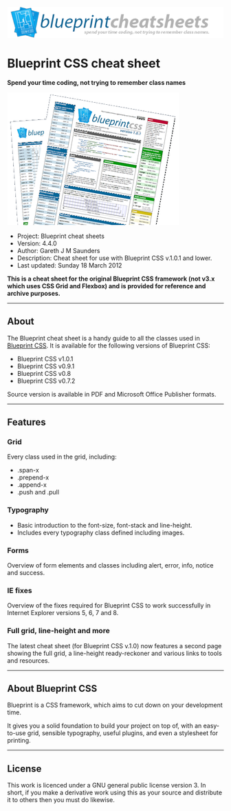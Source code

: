 ![Blueprint cheatsheets heading](img/header-cheatsheets.png)

# Blueprint CSS cheat sheet

**Spend your time coding, not trying to remember class names**

![Blueprint cheatsheets example](img/header-blueprint-cheatsheet.png)

* Project: Blueprint cheat sheets
* Version: 4.4.0
* Author: Gareth J M Saunders
* Description: Cheat sheet for use with Blueprint CSS v.1.0.1 and lower.
* Last updated: Sunday 18 March 2012

**This is a cheat sheet for the original Blueprint CSS framework (not v3.x which uses CSS Grid and Flexbox) and is provided for reference and archive purposes.**

---

## About

The Blueprint cheat sheet is a handy guide to all the classes used in [Blueprint CSS](https://github.com/joshuaclayton/blueprint-css). It is available for the following versions of Blueprint CSS:

* Blueprint CSS v1.0.1
* Blueprint CSS v0.9.1
* Blueprint CSS v0.8
* Blueprint CSS v0.7.2

Source version is available in PDF and Microsoft Office Publisher formats.


---


## Features

### Grid
Every class used in the grid, including:

* .span-x
* .prepend-x
* .append-x
* .push and .pull

### Typography
* Basic introduction to the font-size, font-stack and line-height.
* Includes every typography class defined including images.

### Forms
Overview of form elements and classes including alert, error, info, notice and success.

### IE fixes
Overview of the fixes required for Blueprint CSS to work successfully in Internet Explorer versions 5, 6, 7 and 8.

### Full grid, line-height and more
The latest cheat sheet (for Blueprint CSS v.1.0) now features a second page showing the full grid, a line-height ready-reckoner and various links to tools and resources.


---


## About Blueprint CSS

Blueprint is a CSS framework, which aims to cut down on your development time.

It gives you a solid foundation to build your project on top of, with an easy-to-use grid, sensible typography, useful plugins, and even a stylesheet for printing.


---


## License

This work is licenced under a GNU general public license version 3. In short, if you make a derivative work using this as your source and distribute it to others then you must do likewise.